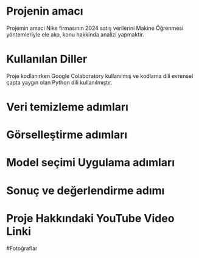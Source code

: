 # Projenin amacı 
Projemin amaci Nike firmasının 2024 satış verilerini Makine Öğrenmesi yöntemleriyle ele alıp, konu hakkinda analizi yapmaktir.

# Kullanılan Diller
Proje kodlanırken Google Colaboratory kullanılmış ve kodlama dili evrensel çapta yaygın olan Python dili kullanılmıştır. 

# Veri temizleme adımları


# Görselleştirme adımları 


# Model seçimi Uygulama adımları 


# Sonuç ve değerlendirme adımı 


# Proje Hakkındaki YouTube Video Linki

#Fotoğraflar 
